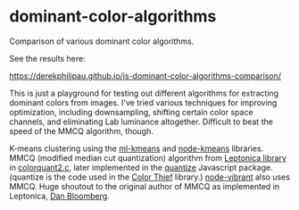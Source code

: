 # dominant-color-algorithms

Comparison of various dominant color algorithms.

See the results here:

https://derekphilipau.github.io/js-dominant-color-algorithms-comparison/

This is just a playground for testing out different algorithms for extracting dominant colors from images. I've tried various techniques for improving optimization, including downsampling, shifting certain color space channels, and eliminating Lab luminance altogether. Difficult to beat the speed of the MMCQ algorithm, though.

K-means clustering using the [ml-kmeans](https://github.com/mljs/kmeans) and [node-kmeans](https://github.com/Philmod/node-kmeans) libraries. MMCQ (modified median cut quantization) algorithm from [Leptonica library](http://www.leptonica.org/color-quantization.html) in [colorquant2.c](https://github.com/DanBloomberg/leptonica/blob/master/src/colorquant2.c), later implemented in the [quantize](https://github.com/olivierlesnicki/quantize) Javascript package. (quantize is the code used in the [Color Thief](https://github.com/lokesh/color-thief) library.) [node-vibrant](https://github.com/Vibrant-Colors/node-vibrant) also uses MMCQ. Huge shoutout to the original author of MMCQ as implemented in Leptonica, [Dan Bloomberg](https://github.com/DanBloomberg).